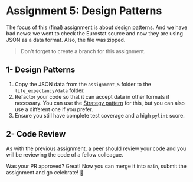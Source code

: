 # Assignment 5: Design Patterns

The focus of this (final) assignment is about design patterns. And we have bad news: we went to check the Eurostat source and now they are using JSON as a data format. Also, the file was zipped.

> Don't forget to create a branch for this assignment.

## 1- Design Patterns

1. Copy the JSON data from the `assignment_5` folder to the `life_expectancy/data` folder.
2. Refactor your code so that it can accept data in other formats if necessary. You can use the [Strategy pattern](https://refactoring.guru/design-patterns/strategy) for this, but you can also use a different one if you prefer.
3. Ensure you still have complete test coverage and a high `pylint` score.



## 2- Code Review

As with the previous assignment, a peer should review your code and you will be reviewing the code of a fellow colleague.

Was your PR approved? Great! Now you can merge it into `main`, submit the assignment and go celebrate! 🎈
